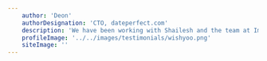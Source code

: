 ```yaml
---
    author: 'Deon'
    authorDesignation: 'CTO, dateperfect.com'
    description: 'We have been working with Shailesh and the team at Improwised for almost 3 years. They are very knowledgeable, reliable and always ready to help. They are great to work with and are an essential part of our technical team.'
    profileImage: '../../images/testimonials/wishyoo.png'
    siteImage: ''
---
```


